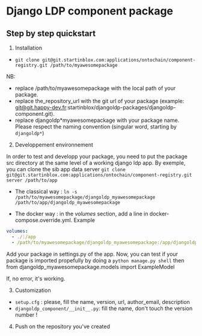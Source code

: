 # Django LDP component package

## Step by step quickstart

1. Installation

- `git clone git@git.startinblox.com:applications/ontochain/component-registry.git /path/to/myawesomepackage`

NB:

- replace /path/to/myawesomepackage with the local path of your package.
- replace the_repository_url with the git url of your package (example: git@git.happy-dev.fr:startinblox/djangoldp-packages/djangoldp-component.git).
- replace djangoldp*myawesomepackage with your package name. Please respect the naming convention (singular word, starting by `djangoldp*`)

2. Developpement environnement

In order to test and developp your package, you need to put the package src directory at the same level of a working django ldp app. By exemple, you can clone the sib app data server
`git clone git@git.startinblox.com:applications/ontochain/component-registry.git server /path/to/app`

- The classical way :
  `ln -s /path/to/myawesomepackage/djangoldp_myawesomepackage /path/to/app/djangoldp_myawesomepackage`

- The docker way : in the _volumes_ section, add a line in docker-compose.override.yml. Example

```yaml
volumes:
  - ./:/app
  - /path/to/myawesomepackage/djangoldp_myawesomepackage:/app/djangoldp_myawesomepackage
```

Add your package in settings.py of the app. Now, you can test if your package is imported propefully by doing a
`python manage.py shell` then
from djangoldp_myawesomepackage.models import ExampleModel

If, no error, it's working.

3. Customization

- `setup.cfg` : please, fill the name, version, url, author_email, description
- `djangoldp_component/__init__.py`: fill the name, don't touch the version number !

4. Push on the repository you've created
